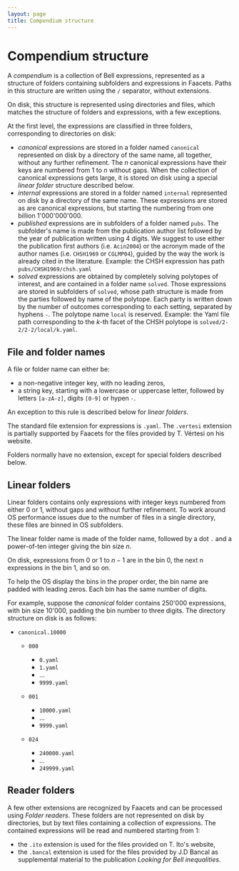 ```yaml
---
layout: page
title: Compendium structure
---
```


Compendium structure
====================

A *compendium* is a collection of Bell expressions, represented as a
structure of folders containing subfolders and expressions in Faacets.
Paths in this structure are written using the `/` separator, without
extensions.

On disk, this structure is represented using directories and files,
which matches the structure of folders and expressions, with a few
exceptions.

At the first level, the expressions are classified in three folders,
corresponding to directories on disk:

-   *canonical* expressions are stored in a folder named `canonical`
    represented on disk by a directory of the same name, all together,
    without any further refinement. The $n$ canonical expressions have
    their keys are numbered from 1 to $n$ without gaps. When the
    collection of canonical expressions gets large, it is stored on disk
    using a special *linear folder* structure described below.
-   *internal* expressions are stored in a folder named `internal`
    represented on disk by a directory of the same name. These
    expressions are stored as are canonical expressions, but starting
    the numbering from one billion 1'000'000'000.
-   *published* expressions are in subfolders of a folder named `pubs`.
    The subfolder's name is made from the publication author list
    followed by the year of publication written using 4 digits. We
    suggest to use either the publication first authors (i.e.
    `Acin2004`) or the acronym made of the author names (i.e. `CHSH1969`
    or `CGLMP04`), guided by the way the work is already cited in the
    literature. Example: the CHSH expression has path
    `pubs/CHSH1969/chsh.yaml`
-   *solved* expressions are obtained by completely solving polytopes of
    interest, and are contained in a folder name `solved`. Those
    expressions are stored in subfolders of `solved`, whose path
    structure is made from the parties followed by name of the polytope.
    Each party is written down by the number of outcomes corresponding
    to each setting, separated by hyphens `-`. The polytope name `local`
    is reserved. Example: the Yaml file path corresponding to the $k$-th
    facet of the CHSH polytope is `solved/2-2/2-2/local/k.yaml`.

File and folder names
---------------------

A file or folder name can either be:

-   a non-negative integer key, with no leading zeros,
-   a string key, starting with a lowercase or uppercase letter,
    followed by letters `[a-zA-z]`, digits `[0-9]` or hypen `-`.

An exception to this rule is described below for *linear folders*.

The standard file extension for expressions is `.yaml`. The `.vertesi`
extension is partially supported by Faacets for the files provided by T.
Vértesi on his website.

Folders normally have no extension, except for special folders described
below.

Linear folders
--------------

Linear folders contains only expressions with integer keys numbered from
either 0 or 1, without gaps and without further refinement. To work
around OS performance issues due to the number of files in a single
directory, these files are binned in OS subfolders.

The linear folder name is made of the folder name, followed by a dot `.`
and a power-of-ten integer giving the bin size $n$.

On disk, expressions from $0$ or $1$ to $n-1$ are in the bin 0, the next
n expressions in the bin 1, and so on.

To help the OS display the bins in the proper order, the bin name are
padded with leading zeros. Each bin has the same number of digits.

For example, suppose the *canonical* folder contains 250'000
expressions, with bin size 10'000, padding the bin number to three
digits. The directory structure on disk is as follows:

-   `canonical.10000`

    -   `000`

        -   `0.yaml`
        -   `1.yaml`
        -   ...
        -   `9999.yaml`

    -   `001`

        -   `10000.yaml`
        -   ...
        -   `9999.yaml`

    -   `024`

        -   `240000.yaml`
        -   ...
        -   `249999.yaml`

Reader folders
--------------

A few other extensions are recognized by Faacets and can be processed
using *Folder readers*. These folders are not represented on disk by
directories, but by text files containing a collection of expressions.
The contained expressions will be read and numbered starting from 1:

-   the `.ito` extension is used for the files provided on T. Ito's
    website,
-   the `.bancal` extension is used for the files provided by J.D Bancal
    as supplemental material to the publication *Looking for Bell
    inequalities*.

